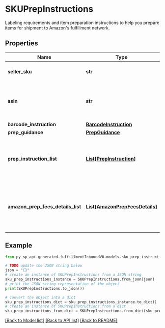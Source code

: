 # SKUPrepInstructions

Labeling requirements and item preparation instructions to help you prepare items for shipment to Amazon's fulfillment network.

## Properties

Name | Type | Description | Notes
------------ | ------------- | ------------- | -------------
**seller_sku** | **str** | The seller SKU of the item. | [optional] 
**asin** | **str** | The Amazon Standard Identification Number (ASIN) of the item. | [optional] 
**barcode_instruction** | [**BarcodeInstruction**](BarcodeInstruction.md) |  | [optional] 
**prep_guidance** | [**PrepGuidance**](PrepGuidance.md) |  | [optional] 
**prep_instruction_list** | [**List[PrepInstruction]**](PrepInstruction.md) | A list of preparation instructions to help with item sourcing decisions. | [optional] 
**amazon_prep_fees_details_list** | [**List[AmazonPrepFeesDetails]**](AmazonPrepFeesDetails.md) | A list of preparation instructions and fees for Amazon to prep goods for shipment. | [optional] 

## Example

```python
from py_sp_api.generated.fulfillmentInboundV0.models.sku_prep_instructions import SKUPrepInstructions

# TODO update the JSON string below
json = "{}"
# create an instance of SKUPrepInstructions from a JSON string
sku_prep_instructions_instance = SKUPrepInstructions.from_json(json)
# print the JSON string representation of the object
print(SKUPrepInstructions.to_json())

# convert the object into a dict
sku_prep_instructions_dict = sku_prep_instructions_instance.to_dict()
# create an instance of SKUPrepInstructions from a dict
sku_prep_instructions_from_dict = SKUPrepInstructions.from_dict(sku_prep_instructions_dict)
```
[[Back to Model list]](../README.md#documentation-for-models) [[Back to API list]](../README.md#documentation-for-api-endpoints) [[Back to README]](../README.md)


